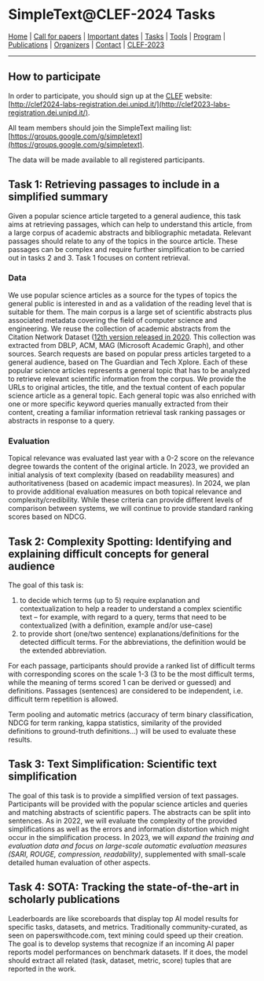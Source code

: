 # SimpleText@CLEF-2024 Tasks

[Home](./) | [Call for papers](./CFP) | [Important dates](./dates) | [Tasks](./tasks)  | [Tools](./tools) | 
[Program](./program) | [Publications](./publications) | [Organizers](./organizers) | [Contact](./contact) | [CLEF-2023](https://simpletext-project.com/2023/clef/)

---
## How to participate
In order to participate, you should sign up at the [CLEF](https://clef2024.clef-initiative.eu/index.php) website: [http://clef2024-labs-registration.dei.unipd.it/](http://clef2023-labs-registration.dei.unipd.it/). 

All team members should join the SimpleText mailing list:
[https://groups.google.com/g/simpletext](https://groups.google.com/g/simpletext). 

The data will be made available to all registered participants.

## Task 1: Retrieving passages to include in a simplified summary

Given a popular science article targeted to a general audience, this task aims at retrieving passages, which can help to understand this article, from a large corpus of academic abstracts and bibliographic metadata. Relevant passages should relate to any of the topics in the source article. These passages can be complex and require further simplification to be carried out in tasks 2 and 3. Task 1 focuses on content retrieval.

### Data
We use popular science articles as a source for the types of topics the general public is interested in and as a validation of the reading level that is suitable for them. The main corpus is a large set of scientific abstracts plus associated metadata covering the field of computer science and engineering. We reuse the collection of academic abstracts from the Citation Network Dataset ([12th version released in 2020](https://www.aminer.cn/citation). This collection was extracted from DBLP, ACM, MAG (Microsoft Academic Graph), and other sources. Search requests are based on popular press articles targeted to a general audience, based on The Guardian and Tech Xplore. Each of these popular science articles represents a general topic that has to be analyzed to retrieve relevant scientific information from the corpus. We provide the URLs to original articles, the title, and the textual content of each popular science article as a general topic. Each general topic was also enriched with one or more specific keyword queries manually extracted from their content, creating a familiar information retrieval task ranking passages or abstracts in response to a query.

### Evaluation
Topical relevance was evaluated last year with a 0-2 score on the relevance degree towards the content of the original article. In 2023, we provided an initial analysis of text complexity (based on readability measures) and authoritativeness (based on academic impact measures). In 2024, we plan to provide additional evaluation measures on both topical relevance and complexity/credibility. While these criteria can provide different levels of comparison between systems, we will continue to provide standard ranking scores based on NDCG.

## Task 2: Complexity Spotting: Identifying and explaining difficult concepts for general audience

The goal of this task is:
1. to decide which terms (up to 5) require explanation and contextualization to help a reader to understand a complex scientific text – for example, with regard to a query, terms that need to be contextualized (with a definition, example and/or use-case)
2. to provide short (one/two sentence) explanations/definitions for the detected difficult terms. For the abbreviations, the definition would be the extended abbreviation.

For each passage, participants should provide a ranked list of difficult terms with corresponding scores on the scale 1-3 (3 to be the most difficult terms, while the meaning of terms scored 1 can be derived or guessed) and definitions.  Passages (sentences) are considered to be independent, i.e. difficult term repetition is allowed.

Term pooling and automatic metrics (accuracy of term binary classification, NDCG for term ranking, kappa statistics, similarity of the provided definitions to ground-truth definitions…) will be used to evaluate these results.

## Task 3: Text Simplification: Scientific text simplification  

The goal of this task is to provide a simplified version of text passages. Participants will be provided with the popular science articles and queries and matching abstracts of scientific papers. The abstracts can be split into sentences. As in 2022, we will evaluate the complexity of the provided simplifications as well as the errors and information distortion which might occur in the simplification process. In 2023, we will *expand the training and evaluation data and focus on large-scale automatic evaluation measures (SARI, ROUGE, compression, readability)*, supplemented with small-scale detailed human evaluation of other aspects.

## Task 4: SOTA: Tracking the state-of-the-art in scholarly publications

Leaderboards are like scoreboards that display top AI model results for specific tasks, datasets, and metrics. Traditionally community-curated, as seen on paperswithcode.com, text mining could speed up their creation. The goal is to develop systems that recognize if an incoming AI paper reports model performances on benchmark datasets. If it does, the model should extract all related (task, dataset, metric, score) tuples that are reported in the work.
